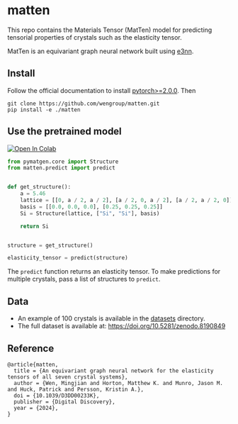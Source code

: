 # matten

This repo contains the Materials Tensor (MatTen) model for predicting tensorial
properties of crystals such as the elasticity tensor.

MatTen is an equivariant graph neural network built using [e3nn](https://github.com/e3nn/e3nn).

## Install

Follow the official documentation to install [pytorch>=2.0.0](https://pytorch.org/get-started/locally/).
Then

```
git clone https://github.com/wengroup/matten.git
pip install -e ./matten
```

## Use the pretrained model

[![Open In Colab](https://colab.research.google.com/assets/colab-badge.svg)](https://colab.research.google.com/github/wengroup/matten/blob/main/notebooks/predict_colab.ipynb)

```python
from pymatgen.core import Structure
from matten.predict import predict


def get_structure():
    a = 5.46
    lattice = [[0, a / 2, a / 2], [a / 2, 0, a / 2], [a / 2, a / 2, 0]]
    basis = [[0.0, 0.0, 0.0], [0.25, 0.25, 0.25]]
    Si = Structure(lattice, ["Si", "Si"], basis)

    return Si


structure = get_structure()

elasticity_tensor = predict(structure)
```

The `predict` function returns an elasticity tensor. To make predictions for multiple
crystals, pass a list of structures to `predict`.

## Data

- An example of 100 crystals is available in the [datasets](./datasets) directory.
- The full dataset is available at: https://doi.org/10.5281/zenodo.8190849

## Reference

```
@article{matten,
  title = {An equivariant graph neural network for the elasticity tensors of all seven crystal systems},
  author = {Wen, Mingjian and Horton, Matthew K. and Munro, Jason M. and Huck, Patrick and Persson, Kristin A.},
  doi = {10.1039/D3DD00233K},
  publisher = {Digital Discovery},
  year = {2024},
}
```
